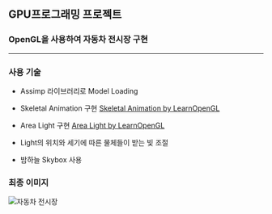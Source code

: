 ## GPU프로그래밍 프로젝트
### OpenGL을 사용하여 자동차 전시장 구현
---
### 사용 기술

- Assimp 라이브러리로 Model Loading

- Skeletal Animation 구현
[Skeletal Animation by LearnOpenGL](https://learnopengl.com/Guest-Articles/2022/Area-Lights)

- Area Light 구현
[Area Light by LearnOpenGL](https://learnopengl.com/Guest-Articles/2022/Area-Lights)

- Light의 위치와 세기에 따른 물체들이 받는 빛 조절
- 밤하늘 Skybox 사용

### 최종 이미지
![자동차 전시장](../carExhibition.png)


  
